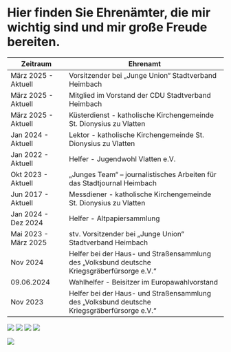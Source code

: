 # Hier finden Sie Ehrenämter, die mir wichtig sind und mir große Freude bereiten.
|Zeitraum               | Ehrenamt                                                                                   |
|-----------------------|--------------------------------------------------------------------------------------------|
|März 2025 - Aktuell    |Vorsitzender bei „Junge Union“ Stadtverband Heimbach                                        |
|März 2025 - Aktuell    |Mitglied im Vorstand der CDU Stadtverband Heimbach
|März 2025 - Aktuell    |Küsterdienst - katholische Kirchengemeinde St. Dionysius zu Vlatten                          |
|Jan 2024 - Aktuell		  |Lektor - katholische Kirchengemeinde St. Dionysius zu Vlatten                               |
|Jan 2022 - Aktuell	    |Helfer - Jugendwohl Vlatten e.V.                                                            |
|Okt 2023 - Aktuell    	|„Junges Team“ – journalistisches Arbeiten für das Stadtjournal Heimbach                     |
|Jun 2017 - Aktuell   	|Messdiener - katholische Kirchengemeinde St. Dionysius zu Vlatten                           |
|Jan 2024 - Dez 2024    |Helfer - Altpapiersammlung                                                                  |
|Mai 2023 - März 2025   |stv. Vorsitzender bei „Junge Union“ Stadtverband Heimbach                                   |
|Nov 2024               |Helfer bei der Haus- und Straßensammlung des „Volksbund deutsche Kriegsgräberfürsorge e.V.“|
|09.06.2024			        |Wahlhelfer - Beisitzer im Europawahlvorstand                                                |
|Nov 2023 			        |Helfer bei der Haus- und Straßensammlung des „Volksbund deutsche Kriegsgräberfürsorge e.V.“|

![](https://cdn.glitch.global/8184a181-cd9c-42ec-828f-7bee6311f5b0/LITeifel-Christine?v=1736965325806)
![](https://cdn.glitch.global/8184a181-cd9c-42ec-828f-7bee6311f5b0/Messdiener_25?v=1736965339826)
![](https://cdn.glitch.global/8184a181-cd9c-42ec-828f-7bee6311f5b0/Feuerwerksverkauf?v=1743696808535)
![](https://cdn.glitch.global/8184a181-cd9c-42ec-828f-7bee6311f5b0/VDK_23?v=1736965351132)

![](https://cdn.glitch.global/8184a181-cd9c-42ec-828f-7bee6311f5b0/KevinMatthias.jpeg?v=1750229345838)